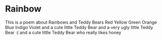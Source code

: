 # Rainbow
This is a poem about Rainbows and Teddy Bears 
Red
Yellow
Green
Orange
Blue
Indigo
Violet
and a cute little Teddy Bear
and a very ugly little Teddy Bear :(
and a cute little Teddy Bear who really likes honey
